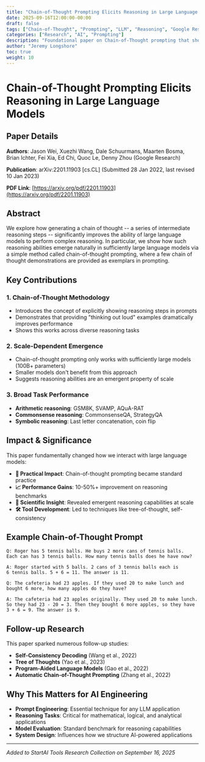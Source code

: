 ```yaml
---
title: "Chain-of-Thought Prompting Elicits Reasoning in Large Language Models"
date: 2025-09-16T12:00:00-00:00
draft: false
tags: ["Chain-of-Thought", "Prompting", "LLM", "Reasoning", "Google Research", "arXiv"]
categories: ["Research", "AI", "Prompting"]
description: "Foundational paper on Chain-of-Thought prompting that shows how generating intermediate reasoning steps dramatically improves LLM performance on complex reasoning tasks."
author: "Jeremy Longshore"
toc: true
weight: 10
---
```


# Chain-of-Thought Prompting Elicits Reasoning in Large Language Models

## Paper Details

**Authors**: Jason Wei, Xuezhi Wang, Dale Schuurmans, Maarten Bosma, Brian Ichter, Fei Xia, Ed Chi, Quoc Le, Denny Zhou (Google Research)

**Publication**: arXiv:2201.11903 [cs.CL] (Submitted 28 Jan 2022, last revised 10 Jan 2023)

**PDF Link**: [https://arxiv.org/pdf/2201.11903](https://arxiv.org/pdf/2201.11903)

## Abstract

We explore how generating a chain of thought -- a series of intermediate reasoning steps -- significantly improves the ability of large language models to perform complex reasoning. In particular, we show how such reasoning abilities emerge naturally in sufficiently large language models via a simple method called chain-of-thought prompting, where a few chain of thought demonstrations are provided as exemplars in prompting.

## Key Contributions

### 1. **Chain-of-Thought Methodology**
- Introduces the concept of explicitly showing reasoning steps in prompts
- Demonstrates that providing "thinking out loud" examples dramatically improves performance
- Shows this works across diverse reasoning tasks

### 2. **Scale-Dependent Emergence**
- Chain-of-thought prompting only works with sufficiently large models (100B+ parameters)
- Smaller models don't benefit from this approach
- Suggests reasoning abilities are an emergent property of scale

### 3. **Broad Task Performance**
- **Arithmetic reasoning**: GSM8K, SVAMP, AQuA-RAT
- **Commonsense reasoning**: CommonsenseQA, StrategyQA
- **Symbolic reasoning**: Last letter concatenation, coin flip

## Impact & Significance

This paper fundamentally changed how we interact with large language models:

- **🎯 Practical Impact**: Chain-of-thought prompting became standard practice
- **📈 Performance Gains**: 10-50%+ improvement on reasoning benchmarks
- **🔬 Scientific Insight**: Revealed emergent reasoning capabilities at scale
- **🛠️ Tool Development**: Led to techniques like tree-of-thought, self-consistency

## Example Chain-of-Thought Prompt

```
Q: Roger has 5 tennis balls. He buys 2 more cans of tennis balls.
Each can has 3 tennis balls. How many tennis balls does he have now?

A: Roger started with 5 balls. 2 cans of 3 tennis balls each is
6 tennis balls. 5 + 6 = 11. The answer is 11.

Q: The cafeteria had 23 apples. If they used 20 to make lunch and
bought 6 more, how many apples do they have?

A: The cafeteria had 23 apples originally. They used 20 to make lunch.
So they had 23 - 20 = 3. Then they bought 6 more apples, so they have
3 + 6 = 9. The answer is 9.
```

## Follow-up Research

This paper sparked numerous follow-up studies:

- **Self-Consistency Decoding** (Wang et al., 2022)
- **Tree of Thoughts** (Yao et al., 2023)
- **Program-Aided Language Models** (Gao et al., 2022)
- **Automatic Chain-of-Thought Prompting** (Zhang et al., 2022)

## Why This Matters for AI Engineering

- **Prompt Engineering**: Essential technique for any LLM application
- **Reasoning Tasks**: Critical for mathematical, logical, and analytical applications
- **Model Evaluation**: Standard benchmark for reasoning capabilities
- **System Design**: Influences how we structure AI-powered applications

---

*Added to StartAI Tools Research Collection on September 16, 2025*